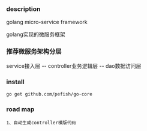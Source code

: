### description

golang micro-service framework

golang实现的微服务框架

### 推荐微服务架构分层

service接入层 -- controller业务逻辑层 -- dao数据访问层

### install

```shell
go get github.com/pefish/go-core 
```

### road map
    1、自动生成controller模版代码
